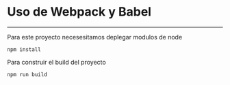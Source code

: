 # Uso de Webpack y Babel
---

Para este proyecto necesesitamos deplegar modulos de node

```
npm install
```

Para construir el build del proyecto

```
npm run build
```